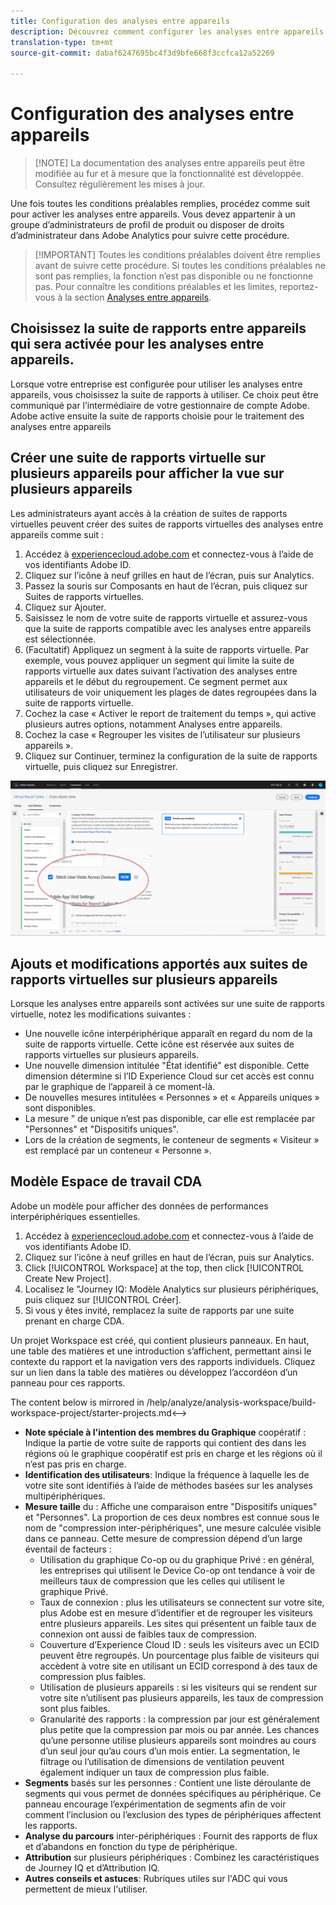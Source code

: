 ```yaml
---
title: Configuration des analyses entre appareils
description: Découvrez comment configurer les analyses entre appareils une fois que vous avez satisfait aux conditions préalables.
translation-type: tm+mt
source-git-commit: dabaf6247695bc4f3d9bfe668f3ccfca12a52269

---
```



# Configuration des analyses entre appareils

>[!NOTE] La documentation des analyses entre appareils peut être modifiée au fur et à mesure que la fonctionnalité est développée. Consultez régulièrement les mises à jour.

Une fois toutes les conditions préalables remplies, procédez comme suit pour activer les analyses entre appareils. Vous devez appartenir à un groupe d’administrateurs de profil de produit ou disposer de droits d’administrateur dans Adobe Analytics pour suivre cette procédure.

>[!IMPORTANT] Toutes les conditions préalables doivent être remplies avant de suivre cette procédure. Si toutes les conditions préalables ne sont pas remplies, la fonction n’est pas disponible ou ne fonctionne pas. Pour connaître les conditions préalables et les limites, reportez-vous à la section [Analyses entre appareils](cda-home.md).

## Choisissez la suite de rapports entre appareils qui sera activée pour les analyses entre appareils.

Lorsque votre entreprise est configurée pour utiliser les analyses entre appareils, vous choisissez la suite de rapports à utiliser. Ce choix peut être communiqué par l’intermédiaire de votre gestionnaire de compte Adobe. Adobe active ensuite la suite de rapports choisie pour le traitement des analyses entre appareils

## Créer une suite de rapports virtuelle sur plusieurs appareils pour afficher la vue sur plusieurs appareils

Les administrateurs ayant accès à la création de suites de rapports virtuelles peuvent créer des suites de rapports virtuelles des analyses entre appareils comme suit :

1. Accédez à [experiencecloud.adobe.com](https://experiencecloud.adobe.com) et connectez-vous à l’aide de vos identifiants Adobe ID.
2. Cliquez sur l’icône à neuf grilles en haut de l’écran, puis sur Analytics.
3. Passez la souris sur Composants en haut de l’écran, puis cliquez sur Suites de rapports virtuelles.
4. Cliquez sur Ajouter.
5. Saisissez le nom de votre suite de rapports virtuelle et assurez-vous que la suite de rapports compatible avec les analyses entre appareils est sélectionnée.
6. (Facultatif) Appliquez un segment à la suite de rapports virtuelle. Par exemple, vous pouvez appliquer un segment qui limite la suite de rapports virtuelle aux dates suivant l’activation des analyses entre appareils et le début du regroupement. Ce segment permet aux utilisateurs de voir uniquement les plages de dates regroupées dans la suite de rapports virtuelle.
7. Cochez la case « Activer le report de traitement du temps », qui active plusieurs autres options, notamment Analyses entre appareils.
8. Cochez la case « Regrouper les visites de l’utilisateur sur plusieurs appareils ».
9. Cliquez sur Continuer, terminez la configuration de la suite de rapports virtuelle, puis cliquez sur Enregistrer.

![Case à cocher Analyses entre appareils](assets/cda-checkbox.png)

## Ajouts et modifications apportés aux suites de rapports virtuelles sur plusieurs appareils

Lorsque les analyses entre appareils sont activées sur une suite de rapports virtuelle, notez les modifications suivantes :

* Une nouvelle icône interpériphérique apparaît en regard du nom de la suite de rapports virtuelle. Cette icône est réservée aux suites de rapports virtuelles sur plusieurs appareils.
* Une nouvelle dimension intitulée &quot;État identifié&quot; est disponible. Cette dimension détermine si l’ID Experience Cloud sur cet accès est connu par le graphique de l’appareil à ce moment-là.
* De nouvelles mesures intitulées « Personnes » et « Appareils uniques » sont disponibles.
* La mesure &quot; de unique n’est pas disponible, car elle est remplacée par &quot;Personnes&quot; et &quot;Dispositifs uniques&quot;.
* Lors de la création de segments, le conteneur de segments « Visiteur » est remplacé par un conteneur « Personne ».

## Modèle Espace de travail CDA

Adobe  un modèle  pour afficher des données de performances interpériphériques essentielles.

1. Accédez à [experiencecloud.adobe.com](https://experiencecloud.adobe.com) et connectez-vous à l’aide de vos identifiants Adobe ID.
1. Cliquez sur l’icône à neuf grilles en haut de l’écran, puis sur Analytics.
1. Click [!UICONTROL Workspace] at the top, then click [!UICONTROL Create New Project].
1. Localisez le &quot;Journey IQ: Modèle Analytics sur plusieurs périphériques, puis cliquez sur [!UICONTROL Créer].
1. Si vous y êtes invité, remplacez la suite de rapports par une suite prenant en charge CDA.

Un projet   Workspace est créé, qui contient plusieurs panneaux. En haut, une table des matières et une introduction s’affichent, permettant ainsi le contexte du rapport et la navigation vers des rapports individuels. Cliquez sur un lien dans la table des matières ou développez l’accordéon d’un panneau pour ces rapports.

<!-->The content below is mirrored in /help/analyze/analysis-workspace/build-workspace-project/starter-projects.md<-->

* **Note spéciale à l&#39;intention des membres du Graphique** coopératif : Indique la partie de votre suite de rapports qui contient des dans les régions où le graphique coopératif est pris en charge et les régions où il n’est pas pris en charge.
* **Identification des utilisateurs**: Indique la fréquence à laquelle les de votre site sont identifiés à l’aide de méthodes basées sur les analyses multipériphériques.
* **Mesure  taille** du : Affiche une comparaison entre &quot;Dispositifs uniques&quot; et &quot;Personnes&quot;. La proportion de ces deux nombres est connue sous le nom de &quot;compression inter-périphériques&quot;, une mesure calculée visible dans ce panneau. Cette mesure de compression dépend d’un large éventail de facteurs :
   * Utilisation du graphique Co-op ou du graphique Privé : en général, les entreprises qui utilisent le Device Co-op ont tendance à voir de meilleurs taux de compression que les celles qui utilisent le graphique Privé.
   * Taux de connexion : plus les utilisateurs se connectent sur votre site, plus Adobe est en mesure d’identifier et de regrouper les visiteurs entre plusieurs appareils. Les sites qui présentent un faible taux de connexion ont aussi de faibles taux de compression.
   * Couverture d’Experience Cloud ID : seuls les visiteurs avec un ECID peuvent être regroupés. Un pourcentage plus faible de visiteurs qui accèdent à votre site en utilisant un ECID correspond à des taux de compression plus faibles.
   * Utilisation de plusieurs appareils : si les visiteurs qui se rendent sur votre site n’utilisent pas plusieurs appareils, les taux de compression sont plus faibles.
   * Granularité des rapports : la compression par jour est généralement plus petite que la compression par mois ou par année. Les chances qu’une personne utilise plusieurs appareils sont moindres au cours d’un seul jour qu’au cours d’un mois entier. La segmentation, le filtrage ou l’utilisation de dimensions de ventilation peuvent également indiquer un taux de compression plus faible.
* **Segments** basés sur les personnes : Contient une liste déroulante de segments qui vous permet de  données spécifiques au périphérique. Ce panneau encourage l’expérimentation de segments afin de voir comment l’inclusion ou l’exclusion des types de périphériques affectent les rapports.
* **Analyse du parcours** inter-périphériques : Fournit des rapports de flux et d’abandons en fonction du type de périphérique.
* **Attribution** sur plusieurs périphériques : Combinez les caractéristiques de Journey IQ et d’Attribution IQ.
* **Autres conseils et astuces**: Rubriques utiles sur l&#39;ADC qui vous permettent de mieux l&#39;utiliser.
